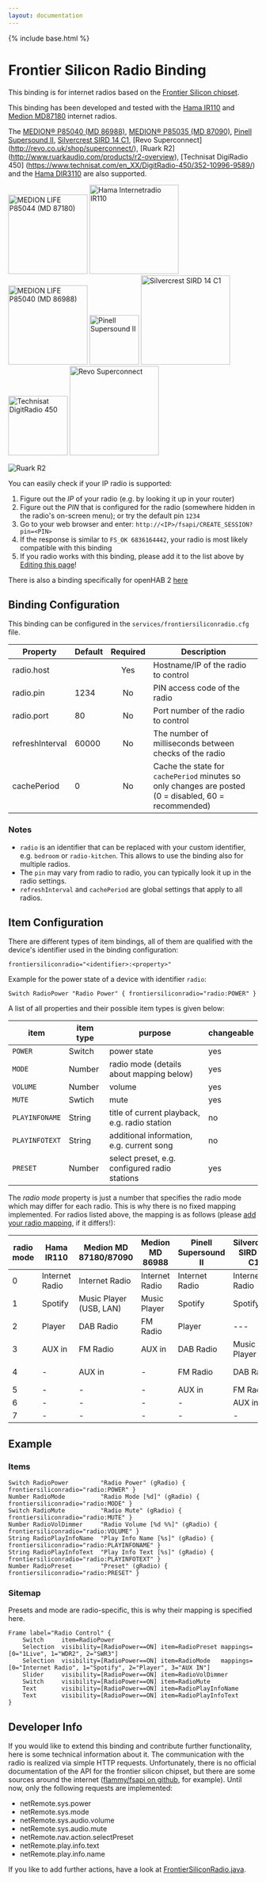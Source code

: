 ```yaml
---
layout: documentation
---
```


{% include base.html %}

# Frontier Silicon Radio Binding

This binding is for internet radios based on the [Frontier Silicon chipset](http://www.frontier-silicon.com/digital-radio-solutions).

This binding has been developed and tested with the [Hama IR110](https://de.hama.com/00054823/hama-internetradio-ir110) and [Medion MD87180](https://www.medion.com/de/service/start/_product.php?msn=50047825&gid=00) internet radios. 

The [MEDION® P85040 (MD 86988)](http://medion.scene7.com/is/image/Medion/50046868_PIC-Q?$m$), [MEDION® P85035 (MD 87090)](https://medion.scene7.com/is/image/Medion/50048568_PIC-Q?$m$), [Pinell Supersound II](http://www.pinell.no/en/products/pinell-supersound-ii-white//), [Silvercrest SIRD 14 C1](http://www.lidl.de/de/silvercrest-stereo-internetradio-sird-14-c1/p208310), [Revo Superconnect] (http://revo.co.uk/shop/superconnect/), [Ruark R2] (http://www.ruarkaudio.com/products/r2-overview), [Technisat DigiRadio 450] (https://www.technisat.com/en_XX/DigitRadio-450/352-10996-9589/) and the [Hama DIR3110](https://de.hama.com/00054824/hama-digitalradio-dir3110-internetradio-dab+-fm-app-steuerung) are also supported.

[<img src="http://internetradio.medion.com/images/md87180_small.jpg" alt="MEDION LIFE P85044 (MD 87180)" height="160">](http://internetradio.medion.com/)
[<img src="https://de.hama.com/bilder/00054/abb/00054823abb.jpg" alt="Hama Internetradio IR110" height="180">](https://de.hama.com/00054823/hama-internetradio-ir110)
[<img src="http://internetradio.medion.com/images/md86988_small.jpg" alt="MEDION LIFE P85040 (MD 86988)" height="160">](http://internetradio.medion.com/)
[<img src="http://www.pinell.no/sitefiles/site8/shop/pinell-supersound-ii-white3.jpg" alt="Pinell Supersound II" height="100">](http://pinell.no/en/)
[<img src="https://www.lidl.de/media/product/0/2/3/3/5/4/5/silvercrest-stereo-internetradio-sird-14-c2-regular--6.jpg" alt="Silvercrest SIRD 14 C1" height="180">](http://www.lidl.de/de/dab-/-internetradios/c15246)
[<img src="https://assets25.technisat.com/assets/derivates/25/666/149/$v3/DV025_ppic_0000+4963_020300_001.jpg" alt="Technisat DigitRadio 450" height="120">](https://www.technisat.com/en_XX/DigitRadio-450/352-10996-9589/)
[<img src="http://revo.co.uk/assets/2013/10/H2_WNT_BLK_SUPERHERO2-486x395.jpg" alt="Revo Superconnect" height="180">](http://revo.co.uk/shop/superconnect/)

![Ruark R2](http://www.ruarkaudio.com/images/finishes-r2-walnut.jpg)

You can easily check if your IP radio is supported:

1. Figure out the *IP* of your radio (e.g. by looking it up in your router)
2. Figure out the *PIN* that is configured for the radio (somewhere hidden in the radio's on-screen menu); or try the default pin `1234`
3. Go to your web browser and enter: `http://<IP>/fsapi/CREATE_SESSION?pin=<PIN>`
4. If the response is similar to `FS_OK 6836164442`, your radio is most likely compatible with this binding
5. If you radio works with this binding, please add it to the list above by [Editing this page](Frontier-Silicon-Radio-Binding/_edit)!

There is also a binding specifically for openHAB 2 [here](http://docs.openhab.org/addons/bindings/fsinternetradio/readme.html)

## Binding Configuration

This binding can be configured in the `services/frontiersiliconradio.cfg` file.

| Property | Default | Required | Description |
|----------|---------|:--------:|-------------|
| radio.host |       |   Yes    | Hostname/IP of the radio to control |
| radio.pin | 1234   |   No     | PIN access code of the radio |
| radio.port | 80    |   No     | Port number of the radio to control |
| refreshInterval | 60000 | No  | The number of milliseconds between checks of the radio |
| cachePeriod | 0    |   No     | Cache the state for `cachePeriod` minutes so only changes are posted (0 = disabled, 60 = recommended) |


### Notes

* `radio` is an identifier that can be replaced with your custom identifier, e.g. `bedroom` or `radio-kitchen`. This allows to use the binding also for multiple radios.
* The `pin` may vary from radio to radio, you can typically look it up in the radio settings.
* `refreshInterval` and `cachePeriod` are global settings that apply to all radios.

## Item Configuration

There are different types of item bindings, all of them are qualified with the device's identifier used in the binding configuration:

```
frontiersiliconradio="<identifier>:<property>"
```

Example for the power state of a device with identifier `radio`:

```
Switch RadioPower "Radio Power" { frontiersiliconradio="radio:POWER" }
```

A list of all properties and their possible item types is given below:

| item | item type | purpose | changeable |
| --- | --- | --- | --- |
| `POWER` | Switch | power state | yes
| `MODE` | Number | radio mode (details about mapping below) | yes
| `VOLUME` | Number | volume | yes
| `MUTE` | Swtich | mute | yes
| `PLAYINFONAME` | String | title of current playback, e.g. radio station | no
| `PLAYINFOTEXT` | String | additional information, e.g. current song | no
| `PRESET` | Number | select preset, e.g. configured radio stations | yes

The *radio mode* property is just a number that specifies the radio mode which may differ for each radio. This is why there is no fixed mapping implemented. For radios listed above, the mapping is as follows (please [add your radio mapping](https://github.com/openhab/openhab1-addons/edit/master/bundles/binding/org.openhab.binding.frontiersiliconradio/README.md), if it differs!):

| radio mode | Hama IR110 | Medion MD 87180/87090  | Medion MD 86988| Pinell Supersound II| Silvercrest SIRD 14 C1 | Revo Superconnect | Hama DIR3110 
| --- | --- | --- | --- | --- | --- | --- | ---
| 0 | Internet Radio | Internet Radio | Internet Radio | Internet Radio | Internet Radio | Internet Radio | Internet Radio
| 1 | Spotify | Music Player (USB, LAN) | Music Player | Spotify | Spotify | Spotify | Spotify
| 2 | Player | DAB Radio | FM Radio | Player | --- | --- | Player 
| 3 | AUX in | FM Radio | AUX in | DAB Radio | Music Player | Music Player | DAB Radio
| 4 | - | AUX in | - | FM Radio | DAB Radio | DAB Radio | FM Radio 
| 5 | - | - | - | AUX in | FM Radio | FM Radio | AUX in 
| 6 | - | - | - | - | AUX in | AUX in | - 
| 7 | - | - | - | - | - | Bluetooth | - 

## Example

### Items

```
Switch RadioPower         "Radio Power" (gRadio) { frontiersiliconradio="radio:POWER" }
Number RadioMode          "Radio Mode [%d]" (gRadio) { frontiersiliconradio="radio:MODE" }
Switch RadioMute          "Radio Mute" (gRadio) { frontiersiliconradio="radio:MUTE" } 
Number RadioVolDimmer     "Radio Volume [%d %%]" (gRadio) { frontiersiliconradio="radio:VOLUME" } 
String RadioPlayInfoName  "Play Info Name [%s]" (gRadio) { frontiersiliconradio="radio:PLAYINFONAME" }
String RadioPlayInfoText  "Play Info Text [%s]" (gRadio) { frontiersiliconradio="radio:PLAYINFOTEXT" }
Number RadioPreset        "Preset" (gRadio) { frontiersiliconradio="radio:PRESET" }
```

### Sitemap

Presets and mode are radio-specific, this is why their mapping is specified here.

```
Frame label="Radio Control" {
    Switch     item=RadioPower
    Selection  visibility=[RadioPower==ON] item=RadioPreset mappings=[0="1Live", 1="WDR2", 2="SWR3"]
    Selection  visibility=[RadioPower==ON] item=RadioMode   mappings=[0="Internet Radio", 1="Spotify", 2="Player", 3="AUX IN"]
    Slider     visibility=[RadioPower==ON] item=RadioVolDimmer
    Switch     visibility=[RadioPower==ON] item=RadioMute
    Text       visibility=[RadioPower==ON] item=RadioPlayInfoName
    Text       visibility=[RadioPower==ON] item=RadioPlayInfoText
}
```

## Developer Info

If you would like to extend this binding and contribute further functionality, here is some technical information about it. The communication with the radio is realized via simple HTTP requests. Unfortunately, there is no official documentation of the API for the frontier silicon chipset, but there are some sources around the internet ([flammy/fsapi on github](https://github.com/flammy/fsapi/blob/master/FSAPI.md), for example). Until now, only the following requests are implemented:

* netRemote.sys.power
* netRemote.sys.mode
* netRemote.sys.audio.volume
* netRemote.sys.audio.mute
* netRemote.nav.action.selectPreset
* netRemote.play.info.text
* netRemote.play.info.name

If you like to add further actions, have a look at [FrontierSiliconRadio.java](https://github.com/openhab/openhab/blob/master/bundles/binding/org.openhab.binding.frontiersiliconradio/src/main/java/org/openhab/binding/frontiersiliconradio/internal/FrontierSiliconRadio.java).
